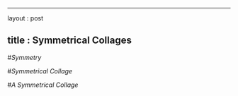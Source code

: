 
---
layout : post

title : Symmetrical Collages
---

#*Symmetry*


#*Symmetrical Collage*

#*A Symmetrical Collage*
